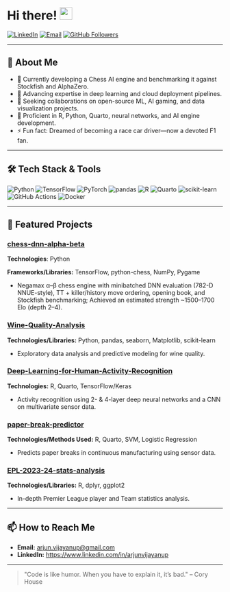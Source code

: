 # Hi there! <img src="https://media.giphy.com/media/hvRJCLFzcasrR4ia7z/giphy.gif" width="29px" height="29px">

[![LinkedIn](https://img.shields.io/badge/LinkedIn-Profile-blue)](https://www.linkedin.com/in/arjunvijayanup/)  [![Email](https://img.shields.io/badge/Email-arjun.vijayanup%40gmail.com-red)](mailto:arjun.vijayanup@gmail.com)  [![GitHub Followers](https://img.shields.io/github/followers/arjunvijayanup?label=Follow&style=social)](https://github.com/arjunvijayanup)

---

## 🚀 About Me

- 🔭 Currently developing a Chess AI engine and benchmarking it against Stockfish and AlphaZero.
- 🌱 Advancing expertise in deep learning and cloud deployment pipelines.
- 👯 Seeking collaborations on open-source ML, AI gaming, and data visualization projects.
- 💬 Proficient in R, Python, Quarto, neural networks, and AI engine development.
- ⚡ Fun fact: Dreamed of becoming a race car driver—now a devoted F1 fan.

---

## 🛠️ Tech Stack & Tools
<p>
  <img src="https://img.shields.io/badge/Python-3776AB?logo=python&logoColor=white&style=flat-square" alt="Python" />
  <img src="https://img.shields.io/badge/TensorFlow-FF6F00?logo=tensorflow&logoColor=white&style=flat-square" alt="TensorFlow" />
  <img src="https://img.shields.io/badge/PyTorch-EE4C2C?logo=pytorch&logoColor=white&style=flat-square" alt="PyTorch" />
  <img src="https://img.shields.io/badge/pandas-150458?logo=pandas&logoColor=white&style=flat-square" alt="pandas" />
  <img src="https://img.shields.io/badge/R-276DC3?logo=r&logoColor=white&style=flat-square" alt="R" />
  <img src="https://img.shields.io/badge/Quarto-137EFF?logo=quarto&logoColor=white&style=flat-square" alt="Quarto" />
  <img src="https://img.shields.io/badge/scikit--learn-F7931E?logo=scikit-learn&logoColor=white&style=flat-square" alt="scikit-learn" />
  <img src="https://img.shields.io/badge/GitHub_Actions-2088FF?logo=github&logoColor=white&style=flat-square" alt="GitHub Actions" />
  <img src="https://img.shields.io/badge/Docker-2496ED?logo=docker&logoColor=white&style=flat-square" alt="Docker" />
</p>

---

<!--## 📈 GitHub Statistics

<p align="center">
  <img src="https://github-readme-stats.vercel.app/api?username=arjunvijayanup&show_icons=true&theme=radical" alt="Your GitHub Stats" />
</p>

--->

## 📂 Featured Projects

<!-- Use GitHub’s pinning feature to pin these in your profile -->

### [chess-dnn-alpha-beta](https://github.com/arjunvijayanup/chess-dnn-alpha-beta)

**Technologies**: Python

**Frameworks/Libraries:** TensorFlow, python-chess, NumPy, Pygame
- Negamax α–β chess engine with minibatched DNN evaluation (782-D NNUE-style), TT + killer/history move ordering, opening book, and Stockfish benchmarking; Achieved an estimated strength ~1500–1700 Elo (depth 2–4).
 
### [Wine-Quality-Analysis](https://github.com/arjunvijayanup/Wine-Quality-Analysis)
**Technologies/Libraries:** Python, pandas, seaborn, Matplotlib, scikit-learn 
- Exploratory data analysis and predictive modeling for wine quality.

### [Deep-Learning-for-Human-Activity-Recognition ](https://github.com/arjunvijayanup/Deep-Learning-for-Human-Activity-Recognition)
**Technologies:** R, Quarto, TensorFlow/Keras
- Activity recognition using 2- & 4-layer deep neural networks and a CNN on multivariate sensor data.

### [paper-break-predictor](https://github.com/arjunvijayanup/paper-break-predictor)
**Technologies/Methods Used:** R, Quarto, SVM, Logistic Regression
- Predicts paper breaks in continuous manufacturing using sensor data.

### [EPL-2023-24-stats-analysis ](https://github.com/arjunvijayanup/EPL-2023-24-stats-analysis)
**Technologies/Libraries:** R, dplyr, ggplot2
- In-depth Premier League player and Team statistics analysis.

---

## 📫 How to Reach Me

- **Email:** arjun.vijayanup@gmail.com
- **LinkedIn:** https://www.linkedin.com/in/arjunvijayanup

---

> "Code is like humor. When you have to explain it, it’s bad." – Cory House

